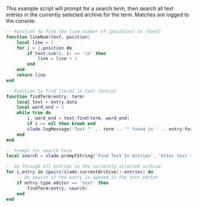 
This example script will prompt for a search term, then search all text entries in the currently selected archive for the term. Matches are logged to the console.

```lua
-- Function to find the line number of [position] in [text]
function lineNum(text, position)
    local line = 1
    for i = 1,position do
        if text:sub(i, i) == '\n' then
            line = line + 1
        end
    end
    return line
end

-- Function to find [term] in text [entry]
function findTerm(entry, term)
    local text = entry.data
    local word_end = 1
    while true do
        i, word_end = text:find(term, word_end)
        if i == nil then break end
        slade.logMessage('Text "' .. term .. '" found in ' .. entry:formattedName() .. ' on line ' .. lineNum(text, i))
    end
end

-- Prompt for search term
local search = slade.promptString('Find Text In Entries', 'Enter text to find in all entries', '')

-- Go through all entries in the currently selected archive
for i,entry in ipairs(slade.currentArchive().entries) do
    -- Do search if the entry is opened in the text editor
    if entry.type.editor == 'text' then
        findTerm(entry, search)
    end
end
```

